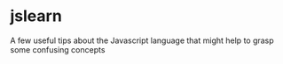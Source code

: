 # jslearn
A few useful tips about the Javascript language that might help to grasp some confusing concepts
